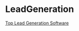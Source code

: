 # LeadGeneration

[Top Lead Generation Software](https://siftery.com/categories/crm/lead-generation)
